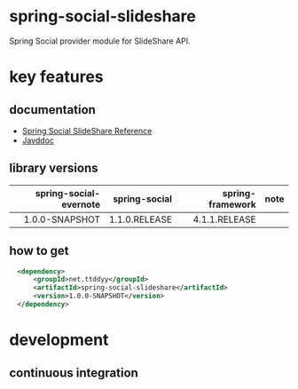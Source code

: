 # spring-social-slideshare

Spring Social provider module for SlideShare API.


# key features


## documentation

- [Spring Social SlideShare Reference](https://github.com/ttddyy/spring-social-slideshare/wiki/About)
- [Javddoc](https://github.com/ttddyy/spring-social-slideshare/wiki/Javadoc)

## library versions

| spring-social-evernote | spring-social | spring-framework |                     note |
| ----------------------:| -------------:| ----------------:| ------------------------ | 
|         1.0.0-SNAPSHOT | 1.1.0.RELEASE |    4.1.1.RELEASE |                          |

## how to get


```xml
  <dependency>
      <groupId>net.ttddyy</groupId>
      <artifactId>spring-social-slideshare</artifactId>
      <version>1.0.0-SNAPSHOT</version>
  </dependency>
```

# development

## continuous integration



